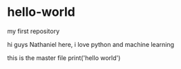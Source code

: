 # hello-world
my first repository

hi guys
Nathaniel here, i love python and machine learning

this is the master file
print('hello world')
